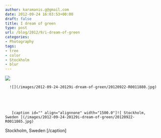 ```yaml
---
author: karamanis.g@gmail.com
date: 2012-09-24 16:03:53+00:00
draft: false
title: I dream of green
type: post
url: /blog/2012/9/i-dream-of-green
categories:
- Photography
tags:
- tree
- color
- Stockholm
- blur
---
```


![](/images/2012-09-24-20129i-dream-of-green/20120922-R0011863.jpg)

  


  
      ![](/images/2012-09-24-20129i-dream-of-green/20120922-R0011880.jpg)

  


  
       [caption id="" align="alignnone" width="1500.0"]![ Stockholm, Sweden ](/images/2012-09-24-20129i-dream-of-green/20120922-R0011865.jpg)
 Stockholm, Sweden [/caption]
